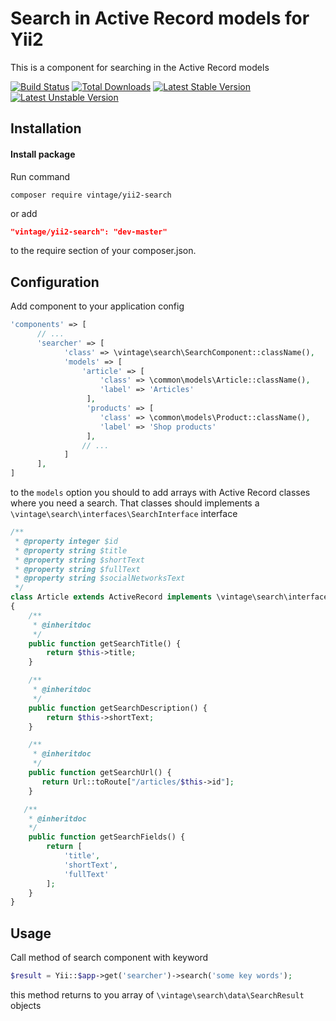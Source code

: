 Search in Active Record models for Yii2
=======================================
This is a component for searching in the Active Record models

[![Build Status](https://travis-ci.org/Vintage-web-production/yii2-search.svg?branch=master)](https://travis-ci.org/Vintage-web-production/yii2-search)
[![Total Downloads](https://poser.pugx.org/vintage/yii2-search/downloads)](https://packagist.org/packages/vintage/yii2-search)
[![Latest Stable Version](https://poser.pugx.org/vintage/yii2-search/v/stable)](https://packagist.org/packages/vintage/yii2-search)
[![Latest Unstable Version](https://poser.pugx.org/vintage/yii2-search/v/unstable)](https://packagist.org/packages/vintage/yii2-search)


Installation
------------
#### Install package
Run command
```
composer require vintage/yii2-search
```
or add
```json
"vintage/yii2-search": "dev-master"
```
to the require section of your composer.json.

Configuration
-------------
Add component to your application config
```php
'components' => [
      // ...
      'searcher' => [
            'class' => \vintage\search\SearchComponent::className(),
            'models' => [
                'article' => [
                    'class' => \common\models\Article::className(),
                    'label' => 'Articles'
                 ],
                 'products' => [
                    'class' => \common\models\Product::className(),
                    'label' => 'Shop products'
                 ],
                // ...
            ]
      ],
]
```
to the `models` option you should to add arrays with Active Record classes where you need a search.
That classes should implements a `\vintage\search\interfaces\SearchInterface` interface
```php
/**
 * @property integer $id
 * @property string $title
 * @property string $shortText
 * @property string $fullText
 * @property string $socialNetworksText
 */
class Article extends ActiveRecord implements \vintage\search\interfaces\SearchInterface
{
    /**
     * @inheritdoc
     */
    public function getSearchTitle() {
        return $this->title;
    }

    /**
     * @inheritdoc
     */
    public function getSearchDescription() {
        return $this->shortText;
    }

    /**
     * @inheritdoc
     */
    public function getSearchUrl() {
       return Url::toRoute["/articles/$this->id"];
    }

   /**
    * @inheritdoc
    */
    public function getSearchFields() {
        return [
            'title',
            'shortText',
            'fullText'
        ];
    }
}
```

Usage
-----
Call method of search component with keyword
```php
$result = Yii::$app->get('searcher')->search('some key words');
```
this method returns to you array of `\vintage\search\data\SearchResult` objects